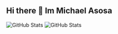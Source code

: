 ## Hi there 👋 Im Michael Asosa

<!--
**Asosa-100/Asosa-100** is a ✨ _special_ ✨ repository because its `README.md` (this file) appears on your GitHub profile.

Here are some ideas to get you started:

- 🔭 I’m currently working on ...
- 🌱 I’m currently learning ...
- 👯 I’m looking to collaborate on ...
- 🤔 I’m looking for help with ...
- 💬 Ask me about ...
- 📫 How to reach me: ...
- 😄 Pronouns: ...
- ⚡ Fun fact: ...
day 6 of 100 day of code and design maybe dont know what tpo do so 'm am adding it to  my readme file 100
-->

<!--[GitHub Stats](https://github-readme-streak-stats.vercel.com/?user=Asosa-100&theme=default&hide_border=true)-->
![GitHub Stats](https://github-readme-stats.vercel.app/api?username=Asosa-100&theme=default&show_icons=true&hide_border=true&count_private=true)
![GitHub Stats](https://github-readme-stats.vercel.app/api/top-langs/?username=Asosa-100&theme=default&show_icons=true&hide_border=true&layout=compact)
